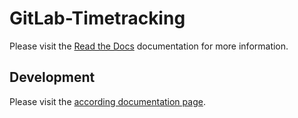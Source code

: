 # GitLab-Timetracking

Please visit the [Read the Docs](http://ifs.pages.ifs.hsr.ch/gitlab-time-report/gitlab-timetracking/) documentation for more information.

## Development

Please visit the [according documentation page](http://ifs.pages.ifs.hsr.ch/gitlab-time-report/gitlab-timetracking/development/).
